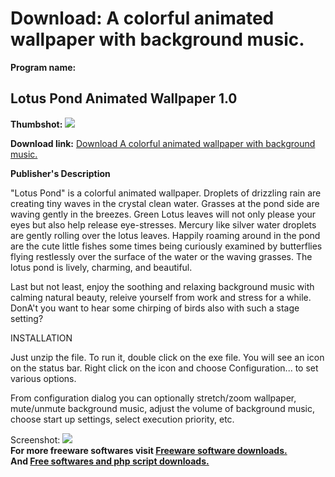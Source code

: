 # Download: A colorful animated wallpaper with background music.

**Program name:**

## Lotus Pond Animated Wallpaper 1.0

  
**Thumbshot:** ![](http://www.freewarefiles.com/screenshot/ltsanmtdwppr_md.jpg)   
  
**Download link:** [Download A colorful animated wallpaper with background music.](http://freesoftwares.boysofts.com/Lotus-Pond-Animated-Wallpaper_program_75347.html)  
  


**Publisher's Description**  
  


"Lotus Pond" is a colorful animated wallpaper. Droplets of drizzling rain are creating tiny waves in the crystal clean water. Grasses at the pond side are waving gently in the breezes. Green Lotus leaves will not only please your eyes but also help release eye-stresses. Mercury like silver water droplets are gently rolling over the lotus leaves. Happily roaming around in the pond are the cute little fishes some times being curiously examined by butterflies flying restlessly over the surface of the water or the waving grasses. The lotus pond is lively, charming, and beautiful. 

Last but not least, enjoy the soothing and relaxing background music with calming natural beauty, releive yourself from work and stress for a while. DonA't you want to hear some chirping of birds also with such a stage setting?

INSTALLATION

Just unzip the file. To run it, double click on the exe file. You will see an icon on the status bar. Right click on the icon and choose Configuration... to set various options.

From configuration dialog you can optionally stretch/zoom wallpaper, mute/unmute background music, adjust the volume of background music, choose start up settings, select execution priority, etc.

  
  
Screenshot: ![](http://www.freewarefiles.com/screenshot/ltsanmtdwppr.jpg)   
**For more freeware softwares visit [Freeware software downloads.](http://freesoftwares.boysofts.com/)**   
**And [Free softwares and php script downloads.](http://www.boysofts.com/)**
